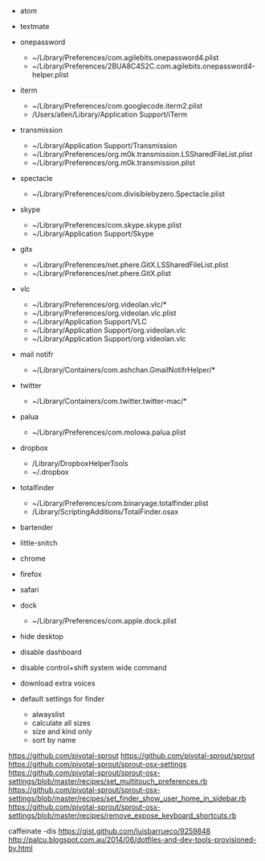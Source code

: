 - atom
- textmate

- onepassword
  - ~/Library/Preferences/com.agilebits.onepassword4.plist
  - ~/Library/Preferences/2BUA8C4S2C.com.agilebits.onepassword4-helper.plist
- iterm
  - ~/Library/Preferences/com.googlecode.iterm2.plist
  - /Users/allen/Library/Application Support/iTerm
- transmission
  - ~/Library/Application Support/Transmission
  - ~/Library/Preferences/org.m0k.transmission.LSSharedFileList.plist
  - ~/Library/Preferences/org.m0k.transmission.plist
- spectacle
  - ~/Library/Preferences/com.divisiblebyzero.Spectacle.plist
- skype
  - ~/Library/Preferences/com.skype.skype.plist
  - ~/Library/Application Support/Skype
- gitx
  - ~/Library/Preferences/net.phere.GitX.LSSharedFileList.plist
  - ~/Library/Preferences/net.phere.GitX.plist
- vlc
  - ~/Library/Preferences/org.videolan.vlc/*
  - ~/Library/Preferences/org.videolan.vlc.plist
  - ~/Library/Application Support/VLC
  - ~/Library/Application Support/org.videolan.vlc
  - ~/Library/Application Support/org.videolan.vlc
- mail notifr
  - ~/Library/Containers/com.ashchan.GmailNotifrHelper/*
- twitter
  - ~/Library/Containers/com.twitter.twitter-mac/*
- palua
  - ~/Library/Preferences/com.molowa.palua.plist
- dropbox
  - /Library/DropboxHelperTools
  - ~/.dropbox
- totalfinder
  - ~/Library/Preferences/com.binaryage.totalfinder.plist
  - /Library/ScriptingAdditions/TotalFinder.osax
- bartender
- little-snitch
- chrome
- firefox
- safari
- dock 
  - ~/Library/Preferences/com.apple.dock.plist

- hide desktop
- disable dashboard
- disable control+shift system wide command
- download extra voices
- default settings for finder
  - alwayslist
  - calculate all sizes
  - size and kind only
  - sort by name


https://github.com/pivotal-sprout
https://github.com/pivotal-sprout/sprout
https://github.com/pivotal-sprout/sprout-osx-settings
https://github.com/pivotal-sprout/sprout-osx-settings/blob/master/recipes/set_multitouch_preferences.rb
https://github.com/pivotal-sprout/sprout-osx-settings/blob/master/recipes/set_finder_show_user_home_in_sidebar.rb
https://github.com/pivotal-sprout/sprout-osx-settings/blob/master/recipes/remove_expose_keyboard_shortcuts.rb

caffeinate -dis
https://gist.github.com/luisbarrueco/9259848
http://palcu.blogspot.com.au/2014/06/dotfiles-and-dev-tools-provisioned-by.html
